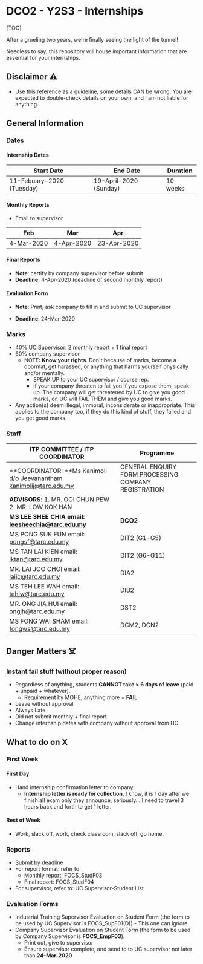 # DCO2 - Y2S3 - Internships

[TOC]

After a grueling two years, we're finally seeing the light of the tunnel! 

Needless to say, this repository will house important information that are essential for your internships.

## **Disclaimer** :warning:

- Use this reference as a guideline, some details CAN be wrong. You are expected to double-check details on your own, and I am not liable for anything.

## General Information

### Dates

#### Internship Dates

| Start Date                | End Date               | Duration |
| ------------------------- | ---------------------- | -------- |
| 11-Febuary-2020 (Tuesday) | 19-April-2020 (Sunday) | 10 weeks |

#### Monthly Reports

- Email to supervisor

| Feb        | Mar        | Apr         |
| ---------- | ---------- | ----------- |
| 4-Mar-2020 | 4-Apr-2020 | 23-Apr-2020 |

#### Final Reports

- **Note**: certify by company supervisor before submit
- **Deadline:** 4-Apr-2020 (deadline of second monthly report)

#### Evaluation Form

- **Note**: Print, ask company to fill in and submit to UC supervisor

- **Deadline**: 24-Mar-2020

### Marks

- 40% UC Supervisor: 2 monthly report + 1 final report
- 60% company supervisor
  - NOTE: **Know your rights**. Don't because of marks, become a doormat, get harassed, or anything that harms yourself physically and/or mentally. 
    - SPEAK UP to your UC supervisor / course rep. 
    - If your company threaten to fail you if you expose them,  speak up. The company will get threatened by UC to give you good marks, or, UC will FAIL THEM and give you good marks.
- Any action(s) deem illegal, immoral, inconsiderate or
  inappropriate. This applies to the company too, if they do this kind of stuff, they failed and you get good marks.

### Staff

| **ITP COMMITTEE / ITP COORDINATOR**                          | **Programme**                                        |
| ------------------------------------------------------------ | ---------------------------------------------------- |
| **COORDINATOR: **Ms Kanimoli d/o Jeevanantham [kanimolij@tarc.edu.my](mailto:kanimolij@tarc.edu.my) | GENERAL ENQUIRY FORM PROCESSING COMPANY REGISTRATION |
| **ADVISORS**: 1. MR. OOI CHUN PEW 2. MR. LOW KOK HAN         |                                                      |
| **MS LEE SHEE CHIA  email:  [leesheechia@tarc.edu.my](mailto:leesheechia@tarc.edu.my)** | **DCO2**                                             |
| MS PONG SUK FUN   email: [pongsf@tarc.edu.my](mailto:pongsf@tarc.edu.my) | DIT2 (G1-G5)                                         |
| MS TAN LAI KIEN     email:  [lktan@tarc.edu.my](mailto:lktan@tarc.edu.my) | DIT2 (G6-G11)                                        |
| MR. LAI JOO CHOI   email:  [laijc@tarc.edu.my](mailto:laijc@tarc.edu.my) | DIA2                                                 |
| MS TEH LEE WAH     email:  [tehlw@tarc.edu.my](mailto:tehlw@tarc.edu.my) | DIB2                                                 |
| MR. ONG JIA HUI     email:  [ongjh@tarc.edu.my](mailto:ongjh@tarc.edu.my) | DST2                                                 |
| MS FONG WAI SHAM email:  [fongws@tarc.edu.my](mailto:fongws@tarc.edu.my) | DCM2, DCN2                                           |

## Danger Matters :skull_and_crossbones:

### Instant fail stuff (without proper reason)

- Regardless of anything, students **CANNOT take > 6 days of leave** (paid + unpaid + whatever).
  - Requirement by MOHE, anything more = **FAIL**
- Leave without approval
- Always Late
- Did not submit monthly + final report
- Change internship dates with company without approval from UC

## What to do on X

### First Week

#### First Day

- Hand internship confirmation letter to company
  - **Internship letter is ready for collection**, I know, it is 1 day after we finish all exam only they announce, seriously....I need to travel 3 hours back and forth to get 1 letter.

#### Rest of Week

- Work, slack off, work, check classroom, slack off, go home.

### Reports

- Submit by deadline
- For report format: refer to 
  - Monthly report: FOCS_StudF03
  - Final report: FOCS_StudF04
- For supervisor, refer to: UC Supervisor-Student List

### Evaluation Forms

- Industrial Training Supervisor Evaluation on Student
  Form (the form to be used by UC Supervisor is
  FOCS_SupF01(D)) - This one can ignore
- Company Supervisor Evaluation on Student Form (the form to be used by Company Supervisor is **FOCS_EmpF03**).
  - Print out, give to supervisor
  - Ensure supervisor complete, and send to to UC supervisor not later than **24-Mar-2020**
